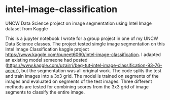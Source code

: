 # intel-image-classification
UNCW Data Science project on image segmentation using Intel Image dataset from Kaggle

This is a jupyter notebook I wrote for a group project in one of my UNCW Data Science classes. The project tested simgle image segmentation on this Intel Image Classification kaggle project https://www.kaggle.com/puneet6060/intel-image-classification. I adapted an existing model someone had posted (https://www.kaggle.com/uzairrj/beg-tut-intel-image-classification-93-76-accur), but the segmentation was all original work.
The code splits the test and train images into a 3x3 grid. The model is trained on segments of the images and evaluated on segments of the test images. Three different methods are tested for combining scores from the 3x3 grid of image segments to classify the entire image.
